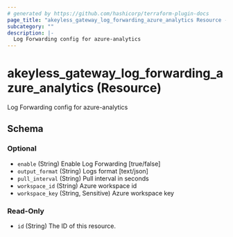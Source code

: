 ```yaml
---
# generated by https://github.com/hashicorp/terraform-plugin-docs
page_title: "akeyless_gateway_log_forwarding_azure_analytics Resource - terraform-provider-akeyless"
subcategory: ""
description: |-
  Log Forwarding config for azure-analytics
---
```


# akeyless_gateway_log_forwarding_azure_analytics (Resource)

Log Forwarding config for azure-analytics



<!-- schema generated by tfplugindocs -->
## Schema

### Optional

- `enable` (String) Enable Log Forwarding [true/false]
- `output_format` (String) Logs format [text/json]
- `pull_interval` (String) Pull interval in seconds
- `workspace_id` (String) Azure workspace id
- `workspace_key` (String, Sensitive) Azure workspace key

### Read-Only

- `id` (String) The ID of this resource.



